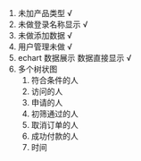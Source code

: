 1. 未加产品类型 √
2. 未做登录名称显示 √
3. 未做添加数据 √
4. 用户管理未做 √
5. echart 数据展示 数据直接显示 √
6. 多个树状图 
   1. 符合条件的人
   2. 访问的人
   3. 申请的人
   4. 初筛通过的人
   5. 取消订单的人
   6. 成功付款的人
   7. 时间